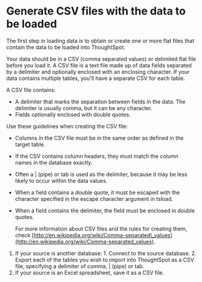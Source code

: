 # Generate CSV files with the data to be loaded

The first step in loading data is to obtain or create one or more flat files that contain the data to be loaded into ThoughtSpot.

Your data should be in a CSV \(comma separated values\) or delimited flat file before you load it. A CSV file is a text file made up of data fields separated by a delimiter and optionally enclosed with an enclosing character. If your data contains multiple tables, you'll have a separate CSV for each table.

A CSV file contains:

-   A delimiter that marks the separation between fields in the data. The delimiter is usually comma, but it can be any character.
-   Fields optionally enclosed with double quotes.

Use these guidelines when creating the CSV file:

-   Columns in the CSV file must be in the same order as defined in the target table.
-   If the CSV contains column headers, they must match the column names in the database exactly.
-   Often a | \(pipe\) or tab is used as the delimiter, because it may be less likely to occur within the data values.
-   When a field contains a double quote, it must be escaped with the character specified in the escape character argument in tsload.
-   When a field contains the delimiter, the field must be enclosed in double quotes.

    For more information about CSV files and the rules for creating them, check [http://en.wikipedia.org/wiki/Comma-separated\_values](http://en.wikipedia.org/wiki/Comma-separated_values).


1.   If your source is another database: 
    1.   Connect to the source database. 
    2.   Export each of the tables you wish to import into ThoughtSpot as a CSV file, specifying a delimiter of comma, | \(pipe\) or tab. 
2.   If your source is an Excel spreadsheet, save it as a CSV file. 

